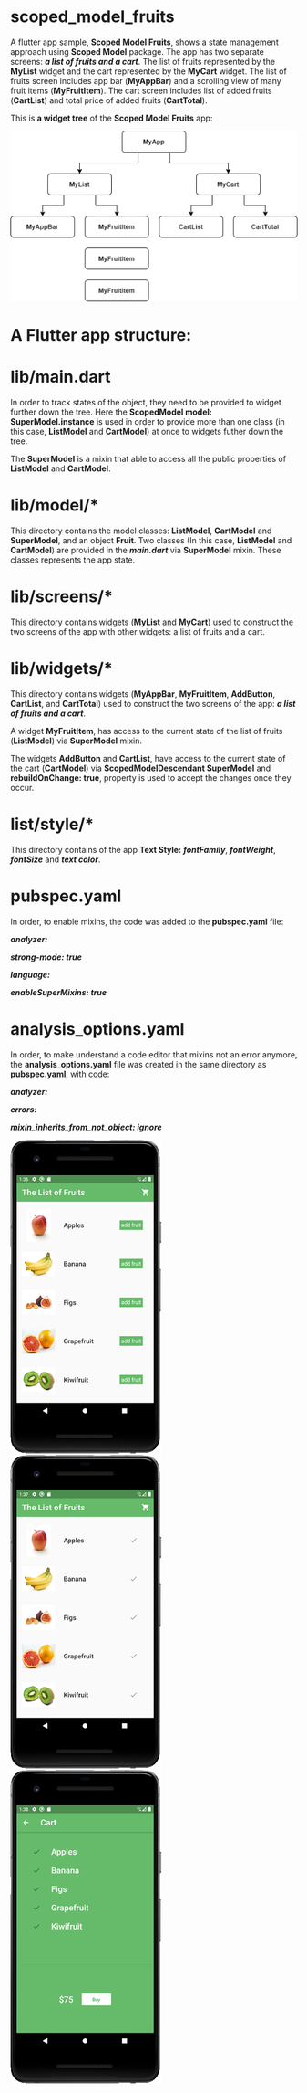 # scoped_model_fruits

A flutter app sample, **Scoped Model Fruits**, shows a state management approach using **Scoped Model** package. The app has two separate screens: ***a list of fruits and a cart***. The list of fruits represented by the **MyList** widget and the cart represented by the **MyCart** widget. The list of fruits screen includes app bar (**MyAppBar**) and a scrolling view of many fruit items (**MyFruitItem**). The cart screen includes list of added fruits (**CartList**) and total price of added fruits (**CartTotal**).

This is **a widget tree** of the **Scoped Model Fruits** app:

![](https://github.com/Laura555-p/scoped_model_fruits/blob/master/assets/images/widget_tree1.png)

# A Flutter app structure:
# lib/main.dart

In order to track states of the object, they need to be provided to widget further down the tree. Here the **ScopedModel model: SuperModel.instance** is used in order to provide more than one class (in this case, **ListModel** and **CartModel**) at once to widgets futher down the tree.

The **SuperModel** is a mixin that able to access all the public properties of **ListModel** and **CartModel**. 

# lib/model/*
This directory contains the model classes: **ListModel**, **CartModel** and **SuperModel**, and an object **Fruit**. Two classes (In this case, **ListModel** and **CartModel**) are provided in the ***main.dart*** via **SuperModel** mixin. These classes represents the app state.

# lib/screens/*
This directory contains widgets (**MyList** and **MyCart**) used to construct the two screens of the app with other widgets: a list of fruits and a cart.

# lib/widgets/*
This directory contains widgets (**MyAppBar**, **MyFruitItem**, **AddButton**, **CartList**, and **CartTotal**) used to construct the two screens of the app: ***a list of fruits and a cart***.

A widget **MyFruitItem**, has access to the current state of the list of fruits (**ListModel**) via **SuperModel** mixin.

The widgets **AddButton** and **CartList**, have access to the current state of the cart (**CartModel**) via **ScopedModelDescendant SuperModel** and **rebuildOnChange: true**, property is used to accept the changes once they occur.

# list/style/*
This directory contains of the app **Text Style:** ***fontFamily***, ***fontWeight***, ***fontSize*** and ***text color***.

# pubspec.yaml
In order, to enable mixins, the code was added to the **pubspec.yaml** file:

***analyzer:***

 ***strong-mode: true***
  
 ***language:***
  
   ***enableSuperMixins: true***
    

# analysis_options.yaml
In order, to make understand a code editor that mixins not an error anymore, the **analysis_options.yaml** file was created in the same directory as  **pubspec.yaml**, with code:

***analyzer:***

  ***errors:***
  
   ***mixin_inherits_from_not_object: ignore***
   
 ![](https://github.com/Laura555-p/scoped_model_fruits/blob/master/assets/images/screenshot1.PNG)
 ![](https://github.com/Laura555-p/scoped_model_fruits/blob/master/assets/images/screenshot2.PNG)
 ![](https://github.com/Laura555-p/scoped_model_fruits/blob/master/assets/images/screenshot3.PNG)




